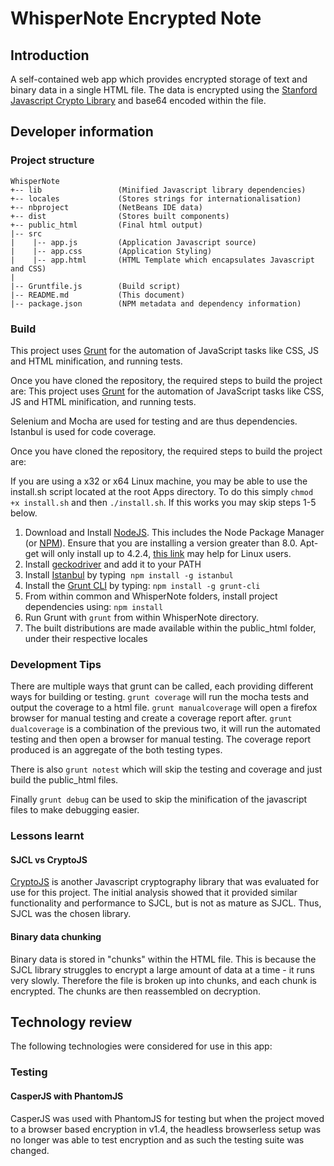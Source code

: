 # WhisperNote Encrypted Note

## Introduction
A self-contained web app which provides encrypted storage of text and binary data in a single HTML file.
The data is encrypted using the [Stanford Javascript Crypto Library](http://crypto.stanford.edu/sjcl/) and base64 encoded within the file.

## Developer information

### Project structure

```
WhisperNote
+-- lib                 (Minified Javascript library dependencies)
+-- locales             (Stores strings for internationalisation)
+-- nbproject           (NetBeans IDE data)
+-- dist                (Stores built components)
+-- public_html         (Final html output)
|-- src
|    |-- app.js         (Application Javascript source)
|    |-- app.css        (Application Styling)
|    |-- app.html       (HTML Template which encapsulates Javascript and CSS)
|
|-- Gruntfile.js        (Build script)
|-- README.md           (This document)
|-- package.json        (NPM metadata and dependency information)
```

### Build

This project uses [Grunt](http://gruntjs.com/) for the automation of JavaScript tasks like CSS, JS and HTML minification, and running tests.

Once you have cloned the repository, the required steps to build the project are:
This project uses [Grunt](http://gruntjs.com/) for the automation of JavaScript tasks like CSS, JS and HTML minification, and running tests.

Selenium and Mocha are used for testing and are thus dependencies.
Istanbul is used for code coverage.

Once you have cloned the repository, the required steps to build the project are:

If you are using a x32 or x64 Linux machine, you may be able to use the install.sh script located at the root Apps directory. To do this simply ```chmod +x install.sh``` and then ```./install.sh```. If this works you may skip steps 1-5 below.

1. Download and Install [NodeJS](http://nodejs.org/download/). This includes the Node Package Manager (or [NPM](https://npmjs.org/)). Ensure that you are installing a version greater than 8.0. Apt-get will only install up to 4.2.4, [this link](http://nodesource.com/blog/installing-node-js-8-tutorial-linux-via-package-manager/) may help for Linux users.
2. Install [geckodriver](https://github.com/mozilla/geckodriver) and add it to your PATH
3. Install [Istanbul](https://github.com/gotwarlost/istanbul) by typing  ```npm install -g istanbul```
4. Install the [Grunt CLI](http://gruntjs.com/getting-started) by typing: ```npm install -g grunt-cli```
5. From within common and WhisperNote folders, install project dependencies using: ```npm install ```
6. Run Grunt with ```grunt``` from within WhisperNote directory.
7. The built distributions are made available within the public_html folder, under their respective locales

### Development Tips

There are multiple ways that grunt can be called, each providing different ways for building or testing. ```grunt coverage``` will run the mocha tests and output the coverage to a html file. ```grunt manualcoverage``` will open a firefox browser for manual testing and create a coverage report after. ```grunt dualcoverage``` is a combination of the previous two, it will run the automated testing and then open a browser for manual testing. The coverage report produced is an aggregate of the both testing types.

There is also ```grunt notest``` which will skip the testing and coverage and just build the public_html files.

Finally ```grunt debug``` can be used to skip the minification of the javascript files to make debugging easier.

### Lessons learnt
#### SJCL vs CryptoJS
[CryptoJS](http://code.google.com/p/crypto-js/) is another Javascript cryptography library that was evaluated for use for this project.
The initial analysis showed that it provided similar functionality and performance to SJCL, but is not as mature as SJCL.
Thus, SJCL was the chosen library.

#### Binary data chunking
Binary data is stored in "chunks" within the HTML file.
This is because the SJCL library struggles to encrypt a large amount of data at a time - it runs very slowly.
Therefore the file is broken up into chunks, and each chunk is encrypted. The chunks are then reassembled on decryption.

## Technology review
The following technologies were considered for use in this app:

### Testing

#### CasperJS with PhantomJS
CasperJS was used with PhantomJS for testing but when the project moved to a browser based encryption in v1.4, the headless browserless setup was no longer was able to test encryption and as such the testing suite was changed.